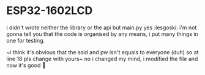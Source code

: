 # ESP32-1602LCD

i didn't wrote neither the library or the api but main.py yes :lesgoski:
i'm not gonna tell you that the code is organised by any means, i put many things in one for testing.

~i think it's obvious that the ssid and pw isn't equals to everyone (duh) so at line 18 pls change with yours~
no i changed my mind, i modified the file and now it's good 🤙
